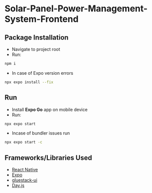 # Solar-Panel-Power-Management-System-Frontend

## Package Installation

- Navigate to project root
- Run:

```bash
npm i
```

- In case of Expo version errors

```bash
npx expo install --fix
```

## Run

- Install **Expo Go** app on mobile device
- Run:

```bash
npx expo start
```

- Incase of bundler issues run

```bash
npx expo start -c
```

## Frameworks/Libraries Used

- [React Native](https://reactnative.dev/)
- [Expo](https://expo.dev/)
- [gluestack-ui](https://gluestack.io/)
- [Day.js](https://day.js.org/)
